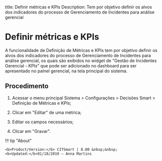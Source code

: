 title: Definir métricas e KPIs
Description: Tem por objetivo definir os alvos dos indicadores do processo de Gerenciamento de Incidentes para análise gerencial
# Definir métricas e KPIs

A funcionalidade de Definição de Métricas e KPIs tem por objetivo definir os
alvos dos indicadores do processo de Gerenciamento de Incidentes para análise
gerencial, os quais são exibidos no widget de "Gestão de Incidentes Gerencial -
KPIs" que pode ser adicionado no dashboard para ser apresentado no painel
gerencial, na tela principal do sistema.

Procedimento
----------------

1.  Acessar o menu principal Sistema \> Configurações \> Decisões Smart \>
    Definição de Métricas e KPIs;

2.  Clicar em "Editar" de uma métrica;

3.  Editar os campos necessários;

4.  Clicar em "Gravar".



!!! tip "About"

    <b>Product/Version:</b> CITSmart | 8.00 &nbsp;&nbsp;
    <b>Updated:</b>01/18/2019 – Anna Martins
